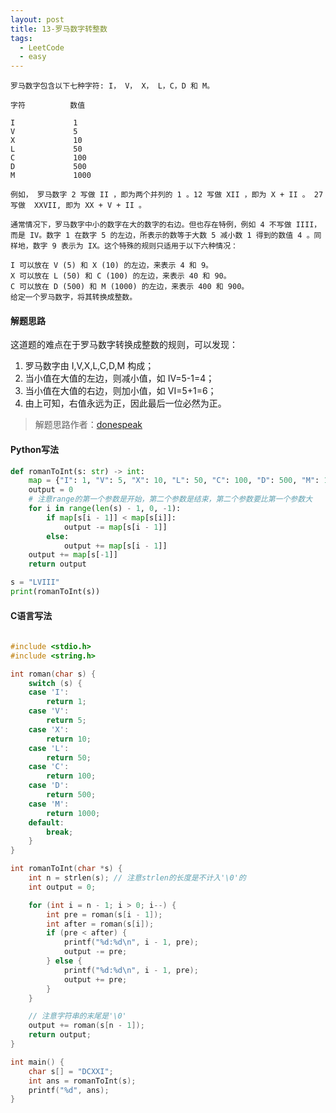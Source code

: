 ```yaml
---
layout: post
title: 13-罗马数字转整数
tags:
  - LeetCode
  - easy
---
```


```plaintext
罗马数字包含以下七种字符: I， V， X， L，C，D 和 M。

字符          数值

I             1
V             5
X             10
L             50
C             100
D             500
M             1000

例如， 罗马数字 2 写做 II ，即为两个并列的 1 。12 写做 XII ，即为 X + II 。 27 写做  XXVII, 即为 XX + V + II 。

通常情况下，罗马数字中小的数字在大的数字的右边。但也存在特例，例如 4 不写做 IIII，而是 IV。数字 1 在数字 5 的左边，所表示的数等于大数 5 减小数 1 得到的数值 4 。同样地，数字 9 表示为 IX。这个特殊的规则只适用于以下六种情况：

I 可以放在 V (5) 和 X (10) 的左边，来表示 4 和 9。
X 可以放在 L (50) 和 C (100) 的左边，来表示 40 和 90。
C 可以放在 D (500) 和 M (1000) 的左边，来表示 400 和 900。
给定一个罗马数字，将其转换成整数。
```
#### 解题思路

这道题的难点在于罗马数字转换成整数的规则，可以发现：
1. 罗马数字由 I,V,X,L,C,D,M 构成；
2. 当小值在大值的左边，则减小值，如 IV=5-1=4；
3. 当小值在大值的右边，则加小值，如 VI=5+1=6；
4. 由上可知，右值永远为正，因此最后一位必然为正。

> 解题思路作者：[donespeak](https://leetcode.cn/problems/roman-to-integer/solution/yong-shi-9993nei-cun-9873jian-dan-jie-fa-by-donesp/)
#### Python写法

```python
def romanToInt(s: str) -> int:
    map = {"I": 1, "V": 5, "X": 10, "L": 50, "C": 100, "D": 500, "M": 1000}
    output = 0
    # 注意range的第一个参数是开始，第二个参数是结束，第二个参数要比第一个参数大
    for i in range(len(s) - 1, 0, -1):
        if map[s[i - 1]] < map[s[i]]:
            output -= map[s[i - 1]]
        else:
            output += map[s[i - 1]]
    output += map[s[-1]]
    return output

s = "LVIII"
print(romanToInt(s))
```
#### C语言写法

```C
  
#include <stdio.h>
#include <string.h>

int roman(char s) {
    switch (s) {
    case 'I':
        return 1;
    case 'V':
        return 5;
    case 'X':
        return 10;
    case 'L':
        return 50;
    case 'C':
        return 100;
    case 'D':
        return 500;
    case 'M':
        return 1000;
    default:
        break;
    }
}

int romanToInt(char *s) {
    int n = strlen(s); // 注意strlen的长度是不计入'\0'的
    int output = 0;

    for (int i = n - 1; i > 0; i--) {
        int pre = roman(s[i - 1]);
        int after = roman(s[i]);
        if (pre < after) {
            printf("%d:%d\n", i - 1, pre);
            output -= pre;
        } else {
            printf("%d:%d\n", i - 1, pre);
            output += pre;
        }
    }

    // 注意字符串的末尾是'\0'
    output += roman(s[n - 1]);
    return output;
}

int main() {
    char s[] = "DCXXI";
    int ans = romanToInt(s);
    printf("%d", ans);
}
```
